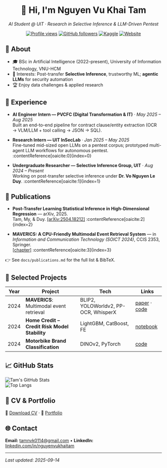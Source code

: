 <div align="center">

# 👋 Hi, I'm **Nguyen Vu Khai Tam**  
*AI Student @ UIT · Research in Selective Inference & LLM-Driven Pentest*

[![Profile views](https://komarev.com/ghpvc/?username=NgVuxKhaiTam&color=blue)](https://github.com/NgVuxKhaiTam)
[![GitHub followers](https://img.shields.io/github/followers/NgVuxKhaiTam?style=social)](https://github.com/NgVuxKhaiTam)
[![Kaggle](https://img.shields.io/badge/Kaggle-Profile-blue?logo=kaggle)](https://www.kaggle.com/)
[![Website](https://img.shields.io/badge/Portfolio-Online-brightgreen)](https://NgVuxKhaiTam.github.io)

</div>

## 📝 About
- 🎓 BSc in Artificial Intelligence (2022–present), University of Information Technology, VNU-HCM  
- 🔬 Interests: Post-transfer **Selective Inference**, trustworthy ML; **agentic LLMs** for security automation  
- 🏆 Enjoy data challenges & applied research

## 👷 Experience
- **AI Engineer Intern — PVCFC (Digital Transformation & IT)** · *May 2025 – Aug 2025*  
  Built an end-to-end pipeline for contract clause/entity extraction (OCR → VLM/LLM + tool calling → JSON → SQL).

- **Research Intern — UIT InSecLab** · *Jan 2025 – May 2025*  
  Fine-tuned mid-sized open LLMs on a pentest corpus; prototyped multi-agent LLM workflows for autonomous pentest. :contentReference[oaicite:0]{index=0}

- **Undergraduate Researcher — Selective Inference Group, UIT** · *Aug 2024 – Present*  
  Working on post-transfer selective inference under **Dr. Vo Nguyen Le Duy**. :contentReference[oaicite:1]{index=1}

## 🔬 Publications
- **Post-Transfer Learning Statistical Inference in High-Dimensional Regression** — arXiv, 2025.  
  Tam, My, & Duy. [[arXiv:2504.18212]](https://arxiv.org/abs/2504.18212) :contentReference[oaicite:2]{index=2}

- **MAVERICS: A CPU-Friendly Multimodal Event Retrieval System** — in *Information and Communication Technology (SOICT 2024)*, CCIS 2353, Springer.  
  [[chapter]](https://link.springer.com/chapter/10.1007/978-981-96-4291-5_12) :contentReference[oaicite:3]{index=3}

👉 See `docs/publications.md` for the full list & BibTeX.

## 🚀 Selected Projects
| Year | Project | Tech | Links |
|------|---------|------|------|
| 2024 | **MAVERICS**: Multimodal event retrieval | BLIP2, YOLOWorldv2, PP-OCR, WhisperX | [paper](https://link.springer.com/chapter/10.1007/978-981-96-4291-5_12) · [code](https://github.com/NgVuxKhaiTam/MAVERICS) |
| 2024 | **Home Credit – Credit Risk Model Stability** | LightGBM, CatBoost, FE | [notebook](https://github.com/NgVuxKhaiTam/CS116.O22_PythonforML_Home-Credit-Risk-Kaggle) |
| 2024 | **Motorbike Brand Classification** | DINOv2, PyTorch | [code](https://github.com/NgVuxKhaiTam/CS114.O21-MachineLearning/tree/main/Competition1_2_3) |

## 📈 GitHub Stats
![Tam's GitHub Stats](https://github-readme-stats.vercel.app/api?username=NgVuxKhaiTam&show_icons=true&hide_border=true)  
![Top Langs](https://github-readme-stats.vercel.app/api/top-langs/?username=NgVuxKhaiTam&layout=compact&hide_border=true)

## 📄 CV & Portfolio
📑 [Download CV](./docs/assets/cv.pdf) · 🎨 [Portfolio](./docs/assets/portfolio.pdf)

## 🌐 Contact
**Email:** tamnvk0114@gmail.com • **LinkedIn:** [linkedin.com/in/nguyenvukhaitam](https://www.linkedin.com/in/nguyenvukhaitam/)  

---
*Last updated: 2025-09-14*
